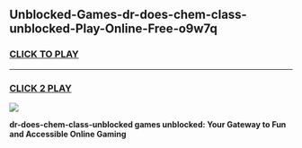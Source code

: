 
## Unblocked-Games-dr-does-chem-class-unblocked-Play-Online-Free-o9w7q
<h3>
<a href="https://premium76.site?title=dr-does-chem-class-unblocked&ref=26A">CLICK TO PLAY</a></h3>
<hr>

<h3>
<a href="https://premium76.site?title=dr-does-chem-class-unblocked&ref=26A">CLICK 2 PLAY</a>
  
</h3>

<a href="https://premium76.site?title=dr-does-chem-class-unblocked&ref=26A"><img src="https://clearcache.store/games.png"></a>


**dr-does-chem-class-unblocked games unblocked: Your Gateway to Fun and Accessible Online Gaming**
